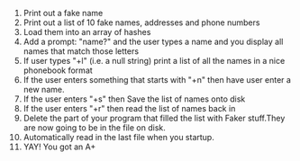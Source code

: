 1. Print out a fake name
2. Print out a list of 10 fake names, addresses and phone numbers
3. Load them into an array of hashes
4. Add a prompt: "name?" and the user types a name and you display all names that match those letters
5. If user types "+l" (i.e. a null string) print a list of all the names in a nice phonebook format
6. If the user enters something that starts with "+n" then have user enter a new name.
7. If the user enters "+s" then Save the list of names onto disk
8. If the user enters "+r" then read the list of names back in
9. Delete the part of your program that filled the list with Faker stuff.They are now going to be in the file on disk. 
10. Automatically read in the last file when you startup. 
11. YAY! You got an A+
